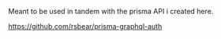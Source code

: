 Meant to be used in tandem with the prisma API i created here.

https://github.com/rsbear/prisma-graphql-auth
